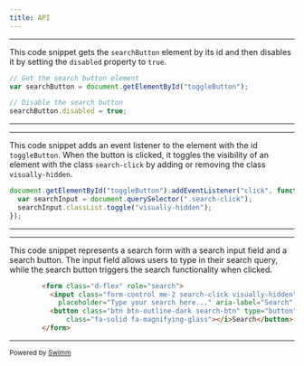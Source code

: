 ```yaml
---
title: API
---
```

<SwmSnippet path="/js/disabledSearch.js" line="1">

---

This code snippet gets the `searchButton` element by its id and then disables it by setting the `disabled` property to `true`.

```javascript
// Get the search button element
var searchButton = document.getElementById("toggleButton");

// Disable the search button
searchButton.disabled = true;

```

---

</SwmSnippet>

<SwmSnippet path="/js/search.js" line="1">

---

This code snippet adds an event listener to the element with the id `toggleButton`. When the button is clicked, it toggles the visibility of an element with the class `search-click` by adding or removing the class `visually-hidden`.

```javascript
document.getElementById("toggleButton").addEventListener("click", function () {
  var searchInput = document.querySelector(".search-click");
  searchInput.classList.toggle("visually-hidden");
});
```

---

</SwmSnippet>

<SwmSnippet path="/html/About-us.html" line="58">

---

This code snippet represents a search form with a search input field and a search button. The input field allows users to type in their search query, while the search button triggers the search functionality when clicked.

```html
        <form class="d-flex" role="search">
          <input class="form-control me-2 search-click visually-hidden" type="search"
            placeholder="Type your search here..." aria-label="Search" id="searchInput">
          <button class="btn btn-outline-dark search-btn" type="button" id="toggleButton"><i
              class="fa-solid fa-magnifying-glass"></i>Search</button>
        </form>
```

---

</SwmSnippet>

<SwmMeta version="3.0.0" repo-id="Z2l0aHViJTNBJTNBcGl4ZWwtc3RvcmUlM0ElM0FNYXh3ZWxsOTk5Yg==" repo-name="pixel-store"><sup>Powered by [Swimm](https://app.swimm.io/)</sup></SwmMeta>
